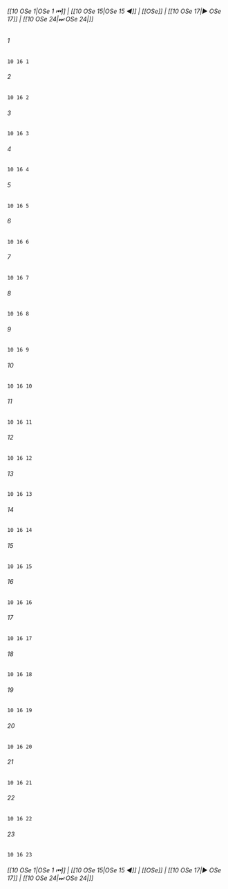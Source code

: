 
###### [[10 OSe 1|OSe 1 ⏮]] | [[10 OSe 15|OSe 15 ◀]] | [[OSe]] | [[10 OSe 17|▶ OSe 17]] | [[10 OSe 24|⏭ OSe 24|]]

###### 1
``` verse
10 16 1 
```
###### 2
``` verse
10 16 2 
```
###### 3
``` verse
10 16 3 
```
###### 4
``` verse
10 16 4 
```
###### 5
``` verse
10 16 5 
```
###### 6
``` verse
10 16 6 
```
###### 7
``` verse
10 16 7 
```
###### 8
``` verse
10 16 8 
```
###### 9
``` verse
10 16 9 
```
###### 10
``` verse
10 16 10 
```
###### 11
``` verse
10 16 11 
```
###### 12
``` verse
10 16 12 
```
###### 13
``` verse
10 16 13 
```
###### 14
``` verse
10 16 14 
```
###### 15
``` verse
10 16 15 
```
###### 16
``` verse
10 16 16 
```
###### 17
``` verse
10 16 17 
```
###### 18
``` verse
10 16 18 
```
###### 19
``` verse
10 16 19 
```
###### 20
``` verse
10 16 20 
```
###### 21
``` verse
10 16 21 
```
###### 22
``` verse
10 16 22 
```
###### 23
``` verse
10 16 23 
```

###### [[10 OSe 1|OSe 1 ⏮]] | [[10 OSe 15|OSe 15 ◀]] | [[OSe]] | [[10 OSe 17|▶ OSe 17]] | [[10 OSe 24|⏭ OSe 24|]]

